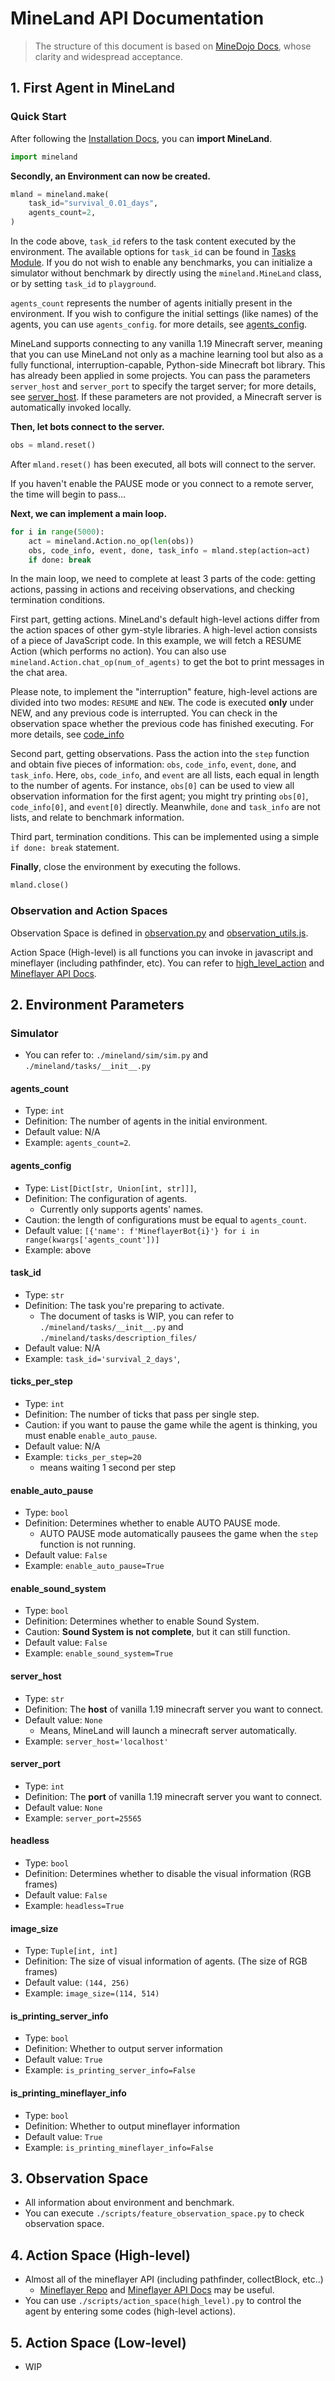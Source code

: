 # MineLand API Documentation

> The structure of this document is based on [MineDojo Docs](https://docs.minedojo.org/), whose clarity and widespread acceptance.

## 1. First Agent in MineLand

### Quick Start

After following the [Installation Docs](./installation.md), you can **import MineLand**.

```python
import mineland
```

**Secondly, an Environment can now be created.**

```python
mland = mineland.make(
	task_id="survival_0.01_days",
    agents_count=2,
)
```

In the code above, `task_id` refers to the task content executed by the environment. The available options for `task_id` can be found in [Tasks Module](https://github.com/cocacola-lab/MineLand/tree/main/mineland/tasks/description_files). If you do not wish to enable any benchmarks, you can initialize a simulator without benchmark by directly using the `mineland.MineLand` class, or by setting `task_id` to `playground`.

`agents_count` represents the number of agents initially present in the environment. If you wish to configure the initial settings (like names) of the agents, you can use `agents_config`. for more details, see [agents_config](#agents_config).

MineLand supports connecting to any vanilla 1.19 Minecraft server, meaning that you can use MineLand not only as a machine learning tool but also as a fully functional, interruption-capable, Python-side Minecraft bot library. This has already been applied in some projects. You can pass the parameters `server_host` and `server_port` to specify the target server; for more details, see [server_host](#server_host). If these parameters are not provided, a Minecraft server is automatically invoked locally.

**Then, let bots connect to the server.**

```python
obs = mland.reset()
```

After `mland.reset()` has been executed, all bots will connect to the server.

If you haven't enable the PAUSE mode or you connect to a remote server, the time will begin to pass...

**Next, we can implement a main loop.**

```python
for i in range(5000):
    act = mineland.Action.no_op(len(obs))
    obs, code_info, event, done, task_info = mland.step(action=act)
    if done: break
```

In the main loop, we need to complete at least 3 parts of the code: getting actions, passing in actions and receiving observations, and checking termination conditions.

First part, getting actions. MineLand's default high-level actions differ from the action spaces of other gym-style libraries. A high-level action consists of a piece of JavaScript code. In this example, we will fetch a RESUME Action (which performs no action). You can also use `mineland.Action.chat_op(num_of_agents)` to get the bot to print messages in the chat area.

Please note, to implement the "interruption" feature, high-level actions are divided into two modes: `RESUME` and `NEW`. The code is executed **only** under NEW, and any previous code is interrupted. You can check in the observation space whether the previous code has finished executing. For more details, see [code_info](#code_info)

Second part, getting observations. Pass the action into the `step` function and obtain five pieces of information: `obs`, `code_info`, `event`, `done`, and `task_info`. Here, `obs`, `code_info`, and `event` are all lists, each equal in length to the number of agents. For instance, `obs[0]` can be used to view all observation information for the first agent; you might try printing `obs[0]`, `code_info[0]`, and `event[0]` directly. Meanwhile, `done` and `task_info` are not lists, and relate to benchmark information.

Third part, termination conditions. This can be implemented using a simple `if done: break` statement.

**Finally**, close the environment by executing the follows.

```python
mland.close()
```

### Observation and Action Spaces

Observation Space is defined in [observation.py](https://github.com/cocacola-lab/MineLand/blob/main/mineland/sim/data/observation.py) and [observation_utils.js](https://github.com/cocacola-lab/MineLand/blob/main/mineland/sim/mineflayer/observation_utils.js).

Action Space (High-level) is all functions you can invoke in javascript and mineflayer (including pathfinder, etc). You can refer to [high_level_action](https://github.com/cocacola-lab/MineLand/tree/main/mineland/assets/high_level_action) and [Mineflayer API Docs](https://github.com/PrismarineJS/mineflayer/blob/master/docs/api.md).

## 2. Environment Parameters

### Simulator

* You can refer to: `./mineland/sim/sim.py` and `./mineland/tasks/__init__.py`

#### agents_count

* Type: `int`
* Definition: The number of agents in the initial environment.
* Default value: N/A
* Example: `agents_count=2`.

#### agents_config

* Type: `List[Dict[str, Union[int, str]]]`,
* Definition: The configuration of agents.
  * Currently only supports agents' names.
* Caution: the length of configurations must be equal to `agents_count`.
* Default value: `[{'name': f'MineflayerBot{i}'} for i in range(kwargs['agents_count'])]`
* Example: above

#### task_id

* Type: `str`
* Definition: The task you're preparing to activate.
  * The document of tasks is WIP, you can refer to `./mineland/tasks/__init__.py` and `./mineland/tasks/description_files/`
* Default value: N/A
* Example: `task_id='survival_2_days'`,

#### ticks_per_step

* Type: `int`
* Definition: The number of ticks that pass per single step.
* Caution: if you want to pause the game while the agent is thinking, you must enable `enable_auto_pause`.
* Default value: N/A
* Example: `ticks_per_step=20`
  * means waiting 1 second per step

#### enable_auto_pause

* Type: `bool`
* Definition: Determines whether to enable AUTO PAUSE mode.
  * AUTO PAUSE mode automatically pausees the game when the `step` function is not running.
* Default value: `False`
* Example: `enable_auto_pause=True`

#### enable_sound_system

* Type: `bool`
* Definition: Determines whether to enable Sound System.
* Caution: **Sound System is not complete**, but it can still function.
* Default value: `False`
* Example: `enable_sound_system=True`

#### server_host

* Type: `str`
* Definition: The **host** of vanilla 1.19 minecraft server you want to connect.
* Default value: `None`
  * Means, MineLand will launch a minecraft server automatically.
* Example: `server_host='localhost'`

#### server_port

* Type: `int`
* Definition: The **port** of vanilla 1.19 minecraft server you want to connect.
* Default value: `None`
* Example: `server_port=25565`

#### headless

* Type: `bool`
* Definition: Determines whether to disable the visual information (RGB frames)
* Default value: `False`
* Example: `headless=True`

#### image_size

* Type: `Tuple[int, int]`
* Definition: The size of visual information of agents. (The size of RGB frames)
* Default value: `(144, 256)`
* Example: `image_size=(114, 514)`

#### is_printing_server_info

* Type: `bool`
* Definition: Whether to output server information
* Default value: `True`
* Example: `is_printing_server_info=False`

#### is_printing_mineflayer_info

* Type: `bool`
* Definition: Whether to output mineflayer information
* Default value: `True`
* Example: `is_printing_mineflayer_info=False`

## 3. Observation Space

* All information about environment and benchmark.
* You can execute `./scripts/feature_observation_space.py` to check observation space.

## 4. Action Space (High-level)

* Almost all of the mineflayer API (including pathfinder, collectBlock, etc..)
  * [Mineflayer Repo](https://github.com/PrismarineJS/mineflayer) and [Mineflayer API Docs](https://github.com/PrismarineJS/mineflayer/blob/master/docs/api.md) may be useful.
* You can use `./scripts/action_space(high_level).py` to control the agent by entering some codes (high-level actions).

## 5. Action Space  (Low-level)

* WIP
